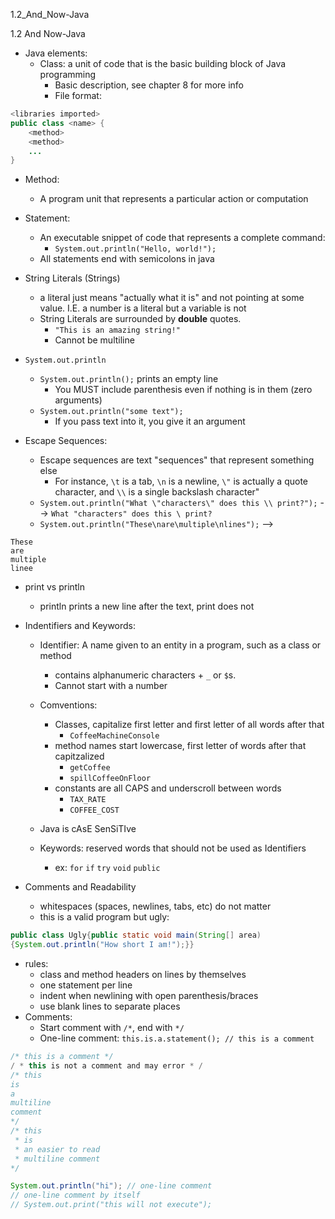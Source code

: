 1.2_And_Now-Java

1.2 And Now-Java

- Java elements:
	- Class: a unit of code that is the basic building block of Java programming
		- Basic description, see chapter 8 for more info
		- File format:
```java
<libraries imported>
public class <name> {
	<method>
	<method>
	...
}
```
- Method:
	- A program unit that represents a particular action or computation
- Statement: 
	- An executable snippet of code that represents a complete command:
		- `System.out.println("Hello, world!");`
	- All statements end with semicolons in java

- String Literals (Strings)
	- a literal just means "actually what it is" and not pointing at some value. I.E. a number is a literal but a variable is not
	- String Literals are surrounded by **double** quotes.
		- `"This is an amazing string!"`
		- Cannot be multiline
- `System.out.println`
	- `System.out.println();` prints an empty line
		- You MUST include parenthesis even if nothing is in them (zero arguments)
	- `System.out.println("some text");`
		- If you pass text into it, you give it an argument
- Escape Sequences:
	- Escape sequences are text "sequences" that represent something else
		- For instance, `\t` is a tab, `\n` is a newline, `\"` is actually a quote character, and `\\` is a single backslash character"
	- `System.out.println("What \"characters\" does this \\ print?");` --> `What "characters" does this \ print?`
	- `System.out.println("These\nare\multiple\nlines");` -->
```
These
are
multiple
linee
```
- print vs println
	- println prints a new line after the text, print does not
- Indentifiers and Keywords:
	- Identifier: A name given to an entity in a program, such as a class or method
		- contains alphanumeric characters + `_` or `$`s.
		- Cannot start with a number
	- Comventions:
		- Classes, capitalize first letter and first letter of all words after that
			- `CoffeeMachineConsole`
		- method names start lowercase, first letter of words after that capitzalized
			- `getCoffee`
			- `spillCoffeeOnFloor`
		- constants are all CAPS and underscroll between words
			- `TAX_RATE`
			- `COFFEE_COST`
			
	- Java is cAsE SenSiTIve
	- Keywords: reserved words that should not be used as Identifiers
		- ex: `for` `if` `try` `void` `public`

- Comments and Readability
	- whitespaces (spaces, newlines, tabs, etc) do not matter
	- this is a valid program but ugly:
```java
public class Ugly{public static void main(String[] area)
{System.out.println("How short I am!");}}
```
- rules:
	- class and method headers on lines by themselves
	- one statement per line
	- indent when newlining with open parenthesis/braces
	- use blank lines to separate places
- Comments:
	- Start comment with `/*`, end with `*/`
	- One-line comment: `this.is.a.statement(); // this is a comment`
```java
/* this is a comment */
/ * this is not a comment and may error * /
/* this
is
a
multiline
comment
*/
/* this
 * is
 * an easier to read
 * multiline comment
*/

System.out.println("hi"); // one-line comment
// one-line comment by itself
// System.out.print("this will not execute");
```

	
	